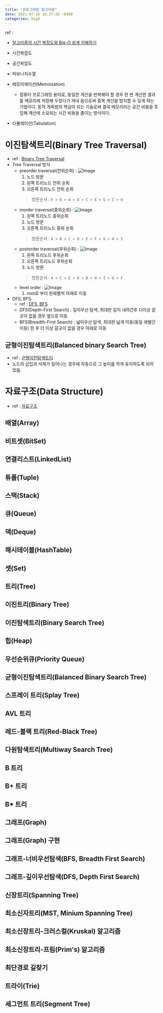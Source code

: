 ```yaml
---
title: "프로그래밍 알고리즘"
date: 2021-07-16 16:37:28 -0400
categories: bigO
---
```


ref : 
- [알고리즘의 시간 복잡도와 Big-O 쉽게 이해하기](https://blog.chulgil.me/algorithm/)

- 시간복잡도
- 공간복잡도
- 피보나치수열
- 메모이제이션(Memoization)
  - 컴퓨터 프로그래밍 용어로, 동일한 계산을 반복해야 할 경우 한 번 계산한 결과를 메모리에 저장해 두었다가 꺼내 씀으로써 중복 계산을 방지할 수 있게 하는 기법이다. 동적 계획법의 핵심이 되는 기술로써 결국 메모리라는 공간 비용을 투입해 계산에 소요되는 시간 비용을 줄이는 방식이다.
- 타뷸레이션(Tabulation)

# 이진탐색트리(Binary Tree Traversal)
  - ref : [Binary Tree Traversal](https://gnujoow.github.io/ds/2016/09/01/DS4-TreeTraversal/)
  - Tree Traversal 방식
    - preorder traversal(전위순회) : ![Image](https://upload.wikimedia.org/wikipedia/commons/thumb/d/d4/Sorted_binary_tree_preorder.svg/220px-Sorted_binary_tree_preorder.svg.png)
      1. 노드 방문
      2. 왼쪽 트리노드 전위 순회
      3. 오른쪽 트리노드 전위 순회
      > 방문순서 : ``` F > B > A > D > C > E > G > I > H ```
    - inorder traversal(중위순회) : ![Image](https://upload.wikimedia.org/wikipedia/commons/thumb/7/77/Sorted_binary_tree_inorder.svg/220px-Sorted_binary_tree_inorder.svg.png)
      1. 왼쪽 트리노드 중위순회
      2. 노드 방문
      3. 오른쪽 트리노드 중위 순회
      > 방문순서 : ``` A > B > C > D > E > F > G > H > I ```
    - postorder traversal(후위순회) : ![Image](https://upload.wikimedia.org/wikipedia/commons/thumb/9/9d/Sorted_binary_tree_postorder.svg/220px-Sorted_binary_tree_postorder.svg.png)
      1. 왼쪽 트리노드 후위순회
      2. 오른쪽 트리노드 후위순회
      3. 노드 방문
      > 방문순서 : ``` A > C > E > D > B > H > I > G > F ```
    - level order : ![Image](https://upload.wikimedia.org/wikipedia/commons/thumb/d/d1/Sorted_binary_tree_breadth-first_traversal.svg/220px-Sorted_binary_tree_breadth-first_traversal.svg.png)
      1. root로 부터 한레벨씩 아래로 이동
  - DFS, BFS
    - ref : [DFS, BFS](https://devuna.tistory.com/32)
    - DFS(Depth-First Search) : 깊이우선 탐색, 최대한 깊이 내려간후 더이상 갈 곳이 없을 경우 옆으로 이동
    - BFS(Breadth-First Search) : 넓이우선 탐색, 최대한 넓게 이동(동일 레벨간 이동) 한 후 더 이상 갈곳이 없을 경우 아래로 이동
## 균형이진탐색트리(Balanced binary Search Tree)
- ref : [균형이진탐색트리](https://jackpot53.tistory.com/17)
- 노드의 삽입과 삭제가 일어나는 경우에 자동으로 그 높이를 작게 유지하도록 되어 있음.

# 자료구조(Data Structure)
- ref : [자료구조](https://jackpot53.tistory.com/78?category=715451)
## 배열(Array)
## 비트셋(BitSet)
## 연결리스트(LinkedList)
## 튜플(Tuple)
## 스택(Stack)
## 큐(Queue)
## 덱(Deque)
## 해시테이블(HashTable)
## 셋(Set)
## 트리(Tree)
## 이진트리(Binary Tree)
## 이진탐색트리(Binary Search Tree)
## 힙(Heap)
## 우선순위큐(Priority Queue)
## 균형이진탐색트리(Balanced Binary Search Tree)
## 스프레이 트리(Splay Tree)
## AVL 트리
## 레드-블랙 트리(Red-Black Tree)
## 다원탐색트리(Multiway Search Tree)
## B 트리
## B+ 트리
## B* 트리
## 그래프(Graph)
## 그래프(Graph) 구현
## 그래프-너비우선탐색(BFS, Breadth First Search)
## 그래프-깊이우선탐색(DFS, Depth First Search)
## 신장트리(Spanning Tree)
## 최소신자트리(MST, Minium Spanning Tree)
## 최소신장트리-크러스컬(Kruskal) 알고리즘
## 최소신장트리-프림(Prim's) 알고리즘
## 최단경로 길찾기
## 트라이(Trie)
## 세그먼트 트리(Segment Tree)

